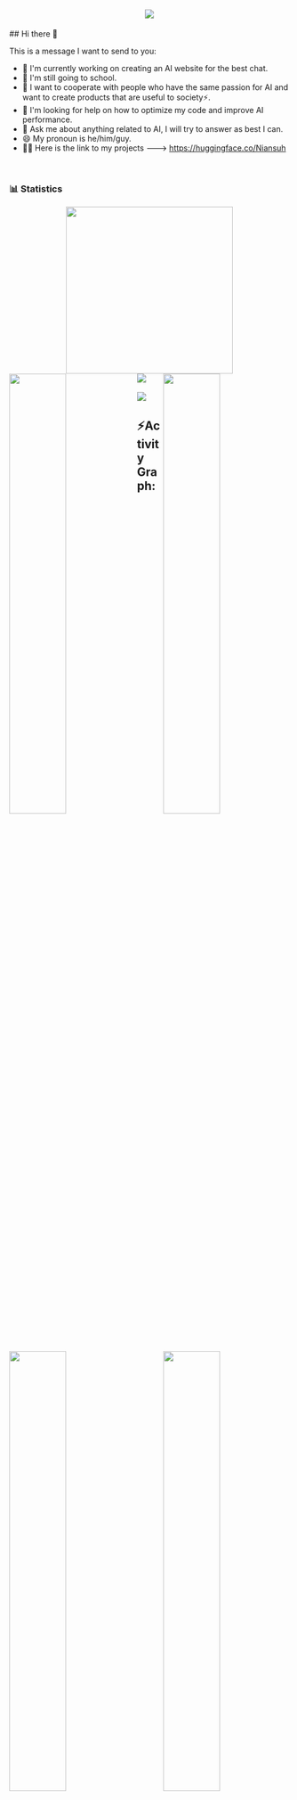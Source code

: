 <h1 align="center">
  <img src="https://readme-typing-svg.herokuapp.com/?font=Calibri&color=%23259076&size=28&lines=Hello+%F0%9F%91%8B%2C+I%27m+Niansuh">
</h1> 
## Hi there 👋

This is a message I want to send to you:

- 🔭 I'm currently working on creating an AI website for the best chat.
- 🌱 I'm still going to school.
- 👯 I want to cooperate with people who have the same passion for AI and want to create products that are useful to society⚡.
- 🤔 I'm looking for help on how to optimize my code and improve AI performance.
- 💬 Ask me about anything related to AI, I will try to answer as best I can.
- 😄 My pronoun is he/him/guy.
- 💁‍♂️ Here is the link to my projects ---> https://huggingface.co/Niansuh
<br />
<div>

### 📊 Statistics

<!-- github status  -->
<div align="center">    
<a href="https://github.com/Niansuh/Niansuh">
<img src="http://github-profile-summary-cards.vercel.app/api/cards/profile-details?username=Niansuh&theme=github_dark" style="height: 300px"/></div>
</a>  
<div>
<a href="https://github.com/Niansuh/Niansuh">
<img src="https://user-images.githubusercontent.com/73097560/115834477-dbab4500-a447-11eb-908a-139a6edaec5c.gif">
</a>
<a href="https://github.com/Niansuh/Niansuh"> 
<img align="left" src="http://github-profile-summary-cards.vercel.app/api/cards/repos-per-language?username=Niansuh&theme=github_dark" width="45%" />
</a>
 <a href="https://github.com/Niansuh/Niansuh">
<img align="right" src="http://github-profile-summary-cards.vercel.app/api/cards/most-commit-language?username=Niansuh&theme=github_dark" width="45%" />
 </a>
<a href="https://github.com/Niansuh/Niansuh">
<img align="left" src="http://github-profile-summary-cards.vercel.app/api/cards/stats?username=Niansuh&theme=github_dark" width="45%" />
</a>
<a href="https://github.com/Niansuh/Niansuh">
<img align="right" src="https://github-profile-summary-cards.vercel.app/api/cards/productive-time?username=srajasimman&theme=github_dark&utcOffset=%2B5" width="45%" />
</a>

</div>
<br/>
<img src="https://user-images.githubusercontent.com/73097560/115834477-dbab4500-a447-11eb-908a-139a6edaec5c.gif">
<h2 align="left">⚡Activity Graph:</h2>
<a><img alt="Ajay Activity Graph" src="https://github-readme-activity-graph.vercel.app/graph?username=Niansuh&area=true&hide_border=true&theme=github-compact" /></a>
<div align="center">  
<a href="https://github.com/Niansuh/Niansuh">
<img src="https://github-profile-trophy.vercel.app/?username=Niansuh&column=-1&theme=chalk&rank=-?&margin-w=15" style="height: 200px"/></div>  
</a>
<a href="https://github.com/Niansuh/Niansuh">
<img  src="https://raw.githubusercontent.com/Trilokia/Trilokia/379277808c61ef204768a61bbc5d25bc7798ccf1/bottom_header.svg" />
</a>
